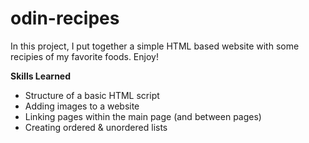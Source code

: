 # odin-recipes
In this project, I put together a simple HTML based website with some recipies of my favorite foods. Enjoy!

**Skills Learned**
* Structure of a basic HTML script
* Adding images to a website
* Linking pages within the main page (and between pages)
* Creating ordered & unordered lists 

